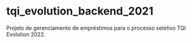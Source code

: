 # tqi_evolution_backend_2021
Projeto de gerenciamento de empréstimos para o processo seletivo TQI Evolution 2022.
